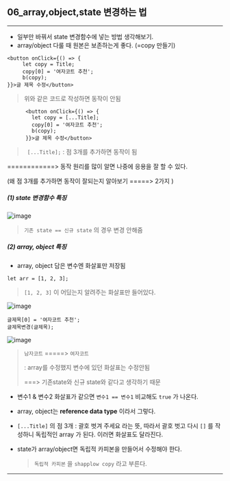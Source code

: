 ## 06_array,object,state 변경하는 법 

---

* 일부만 바꿔서 state 변경함수에 넣는 방법 생각해보기. 
* array/object 다룰 때 원본은 보존하는게 좋다. (=copy 만들기)

```react
<button onClick={() => {
     let copy = Title;
     copy[0] = '여자코트 추천';
     b(copy);
}}>글 제목 수정</button>
```

> 위와 같은 코드로 작성하면 동작이 안됨 

```react
      <button onClick={() => {
        let copy = [...Title];
        copy[0] = '여자코트 추천';
        b(copy);
      }}>글 제목 수정</button>
```

> ` [...Title];`  : 점 3개를 추가하면 동작이 됨 

============> 동작 원리를 많이 알면 나중에 응용을 잘 할 수 있다. 

(왜 점 3개를 추가하면 동작이 잘되는지 알아보기 =====> 2가지 )

##### (1)  state 변경함수 특징

![image](https://github.com/oiosu/React-PJT/assets/99783474/f82144ce-9818-4cef-91de-95d773a5e83c)

> `기존 state == 신규 state` 의 경우 변경 안해줌 

##### (2) array, object 특징 

* array, object 담은 변수엔 화살표만 저장됨 

```react
let arr = [1, 2, 3];
```

> `[1, 2, 3]` 이 어딨는지 알려주는 화살표만 들어있다. 

![image](https://github.com/oiosu/React-PJT/assets/99783474/8ea7033f-f569-4012-b86b-a3b70f86aca4)




```react
글제목[0] = '여자코트 추천';
글제목변경(글제목);
```

![image](https://github.com/oiosu/React-PJT/assets/99783474/cf4a1676-aac7-42c5-adf4-abecf0799951)


> `남자코트` =====> `여자코트`
>
> : array를 수정했지 변수에 있던 화살표는 수정안됨 
>
> ===> 기존state와 신규 state와 같다고 생각하기 때문



* 변수1 & 변수2 화살표가 같으면 `변수1 == 변수1` 비교해도 `true` 가 나온다.
* array, object는 **reference data type** 이라서 그렇다.

* `[...Title]` 의 점 3개 : 괄호 벗겨 주세요 라는 뜻, 따라서 괄호 벗고 다시 `[]` 를 작성하니 독립적인 array 가 된다. 이러면 화살표도 달라진다. 

* state가 array/object면 독립적 카피본을 만들어서 수정해야 한다.

  > `독립적 카피본` 을 `shapplow copy` 라고 부른다. 



---

##### 
